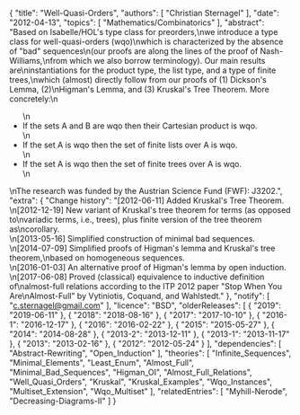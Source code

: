 {
    "title": "Well-Quasi-Orders",
    "authors": [
        "Christian Sternagel"
    ],
    "date": "2012-04-13",
    "topics": [
        "Mathematics/Combinatorics"
    ],
    "abstract": "Based on Isabelle/HOL's type class for preorders,\nwe introduce a type class for well-quasi-orders (wqo)\nwhich is characterized by the absence of \"bad\" sequences\n(our proofs are along the lines of the proof of Nash-Williams,\nfrom which we also borrow terminology). Our main results are\ninstantiations for the product type, the list type, and a type of finite trees,\nwhich (almost) directly follow from our proofs of (1) Dickson's Lemma, (2)\nHigman's Lemma, and (3) Kruskal's Tree Theorem. More concretely:\n<ul>\n<li>If the sets A and B are wqo then their Cartesian product is wqo.</li>\n<li>If the set A is wqo then the set of finite lists over A is wqo.</li>\n<li>If the set A is wqo then the set of finite trees over A is wqo.</li>\n</ul>\nThe research was funded by the Austrian Science Fund (FWF): J3202.",
    "extra": {
        "Change history": "[2012-06-11] Added Kruskal's Tree Theorem.<br>\n[2012-12-19] New variant of Kruskal's tree theorem for terms (as opposed to\nvariadic terms, i.e., trees), plus finite version of the tree theorem as\ncorollary.<br>\n[2013-05-16] Simplified construction of minimal bad sequences.<br>\n[2014-07-09] Simplified proofs of Higman's lemma and Kruskal's tree theorem,\nbased on homogeneous sequences.<br>\n[2016-01-03] An alternative proof of Higman's lemma by open induction.<br>\n[2017-06-08] Proved (classical) equivalence to inductive definition of\nalmost-full relations according to the ITP 2012 paper \"Stop When You Are\nAlmost-Full\" by Vytiniotis, Coquand, and Wahlstedt."
    },
    "notify": [
        "c.sternagel@gmail.com"
    ],
    "licence": "BSD",
    "olderReleases": [
        {
            "2019": "2019-06-11"
        },
        {
            "2018": "2018-08-16"
        },
        {
            "2017": "2017-10-10"
        },
        {
            "2016-1": "2016-12-17"
        },
        {
            "2016": "2016-02-22"
        },
        {
            "2015": "2015-05-27"
        },
        {
            "2014": "2014-08-28"
        },
        {
            "2013-2": "2013-12-11"
        },
        {
            "2013-1": "2013-11-17"
        },
        {
            "2013": "2013-02-16"
        },
        {
            "2012": "2012-05-24"
        }
    ],
    "dependencies": [
        "Abstract-Rewriting",
        "Open_Induction"
    ],
    "theories": [
        "Infinite_Sequences",
        "Minimal_Elements",
        "Least_Enum",
        "Almost_Full",
        "Minimal_Bad_Sequences",
        "Higman_OI",
        "Almost_Full_Relations",
        "Well_Quasi_Orders",
        "Kruskal",
        "Kruskal_Examples",
        "Wqo_Instances",
        "Multiset_Extension",
        "Wqo_Multiset"
    ],
    "relatedEntries": [
        "Myhill-Nerode",
        "Decreasing-Diagrams-II"
    ]
}